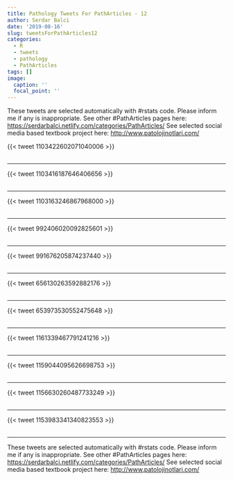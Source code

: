 ```yaml
---
title: Pathology Tweets For PathArticles - 12
author: Serdar Balci
date: '2019-08-16'
slug: tweetsForPathArticles12
categories:
  - R
  - tweets
  - pathology
  - PathArticles
tags: []
image:
  caption: ''
  focal_point: ''
---
```



These tweets are selected automatically with #rstats code. Please inform me if any is inappropriate.
See other #PathArticles pages here: https://serdarbalci.netlify.com/categories/PathArticles/ 
See selected social media based textbook project here: http://www.patolojinotlari.com/

{{< tweet 1103422602071040006 >}}
<br>
<br>
<hr>
{{< tweet 1103416187646406656 >}}
<br>
<br>
<hr>
{{< tweet 1103163246867968000 >}}
<br>
<br>
<hr>
{{< tweet 992406020092825601 >}}
<br>
<br>
<hr>
{{< tweet 991676205874237440 >}}
<br>
<br>
<hr>
{{< tweet 656130263592882176 >}}
<br>
<br>
<hr>
{{< tweet 653973530552475648 >}}
<br>
<br>
<hr>
{{< tweet 1161339467791241216 >}}
<br>
<br>
<hr>
{{< tweet 1159044095626698753 >}}
<br>
<br>
<hr>
{{< tweet 1156630260487733249 >}}
<br>
<br>
<hr>
{{< tweet 1153983341340823553 >}}
<br>
<br>
<hr>


These tweets are selected automatically with #rstats code. Please inform me if any is inappropriate.
See other #PathArticles pages here: https://serdarbalci.netlify.com/categories/PathArticles/ 
See selected social media based textbook project here: http://www.patolojinotlari.com/
